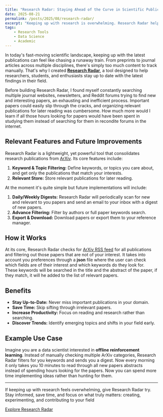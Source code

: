 ```yaml
---
title: "Research Radar: Staying Ahead of the Curve in Scientific Publications"
date: 2025-08-21
permalink: /posts/2025/08/research-radar/
excerpt: "Keeping up with research is overwhelming. Research Radar helps you track the latest publications and insights effortlessly."
tags:
    - Research Tools
    - Data Science
    - Academic
---
```


In today's fast-moving scientific landscape, keeping up with the latest publications can feel like chasing a runaway train. From preprints to journal articles across multiple disciplines, there's simply too much content to track manually. That's why I created [**Research Radar**](https://github.com/josep-audenis/research-radar), a tool designed to help researchers, students, and enthusiasts stay up to date with the latest findings in their field.

Before building Research Radar, I found myself constantly searching multiple journal websites, newsletters, and Reddit forums trying to find new and interesting papers, an exhausting and inefficient process. Important papers could easily slip through the cracks, and organizing relevant publications for later reading was cumbersome. How much more would I learn if all those hours looking for papers would have been spent in studying them instead of searching for them in recondite forums in the internet.

## Relevant Features and Future Improvements

Research Radar is a lightweight, yet powerful tool that consolidates research publications from [ArXiv](https://arxiv.org/). Its core features include:

1. **Keyword & Topic Filtering:** Define keywords, or topics you care about, and get only the publications that match your interests.
2. **Relevant Store:** Store relevant publications for later reading.

At the moment it's quite simple but future implementations will include:

1. **Daily/Weekly Digests:** Research Radar will periodically scan for new and relevant to you papers and send an email to your inbox with a digest of new papers.
2. **Advance Filtering:** Filter by authors or full paper keywords search.
3. **Export & Download:** Download papers or export them to your reference manager.

## How it Works

At its core, Research Radar checks for [ArXiv RSS feed](https://info.arxiv.org/help/rss.html) for all publications and filtering out those papers that are not of your interest. It takes into account you preferences through a **json** file where the user can check which fields are of their interest and which keywords do they look for. These keywords will be searched in the title and the abstract of the paper, if they match, it will he added to the list of relevant papers.

## Benefits

- **Stay Up-to-Date:** Never miss important publications in your domain.
- **Save Time:** Skip sifting through irrelevant papers.
- **Increase Productivity:** Focus on reading and research rather than searching.
- **Discover Trends:** Identify emerging topics and shifts in your field early.

## Example Use Case

Imagine you are a data scientist interested in **offline reinforcement learning**. Instead of manually checking multiple ArXiv categories, Research Radar filters for you keywords and sends you a digest. Now every morning it only takes you 10 minutes to read through all new papers abstracts instead of spending hours looking for the papers. Now you can spend more time implementing ideas rather than hunting for them.

---

If keeping up with research feels overwhelming, give Research Radar try. Stay informed, save time, and focus on what truly matters: creating, experimenting, and contributing to your field

[Explore Research Radar](https://github.com/josep-audenis/research-radar)